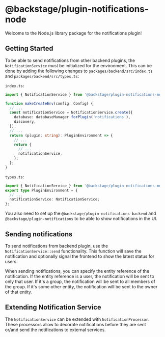 # @backstage/plugin-notifications-node

Welcome to the Node.js library package for the notifications plugin!

## Getting Started

To be able to send notifications from other backend plugins, the `NotificationService` must be initialized for the
environment. This can be done by adding the following changes to `packages/backend/src/index.ts` and
`packages/backend/src/types.ts`:

`index.ts`:

```ts
import { NotificationService } from '@backstage/plugin-notifications-node';

function makeCreateEnv(config: Config) {
  // ...
  const notificationService = NotificationService.create({
    database: databaseManager.forPlugin('notifications'),
    discovery,
  });
  // ...
  return (plugin: string): PluginEnvironment => {
    // ...
    return {
      // ...
      notificationService,
    };
  };
}
```

`types.ts`:

```ts
import { NotificationService } from '@backstage/plugin-notifications-node';
export type PluginEnvironment = {
  // ...
  notificationService: NotificationService;
};
```

You also need to set up the `@backstage/plugin-notifications-backend` and `@backstage/plugin-notifications`
to be able to show notifications in the UI.

## Sending notifications

To send notifications from backend plugin, use the `NotificationService::send` functionality. This function will
save the notification and optionally signal the frontend to show the latest status for users.

When sending notifications, you can specify the entity reference of the notification. If the entity reference is
a user, the notification will be sent to only that user. If it's a group, the notification will be sent to all
members of the group. If it's some other entity, the notification will be sent to the owner of that entity.

## Extending Notification Service

The `NotificationService` can be extended with `NotificationProcessor`. These processors allow to decorate notifications
before they are sent or/and send the notifications to external services.
